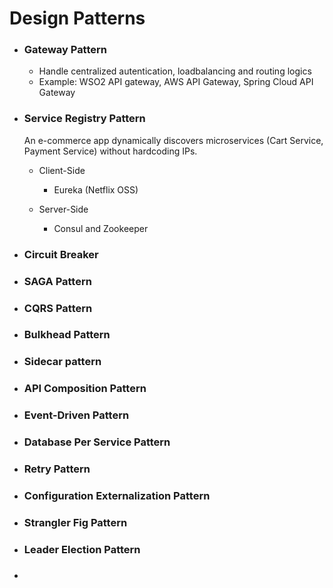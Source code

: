 # Design Patterns

  - ### Gateway Pattern
      - Handle centralized autentication, loadbalancing and routing logics
      - Example: WSO2 API gateway, AWS API Gateway, Spring Cloud API Gateway
  
  - ### Service Registry Pattern
    
      An e-commerce app dynamically discovers microservices (Cart Service, Payment Service) without hardcoding IPs.
    
      - Client-Side
        
        - Eureka (Netflix OSS)
          
      - Server-Side
          - Consul and Zookeeper
        
  - ### Circuit Breaker
  - ### SAGA Pattern
  - ### CQRS Pattern
  - ### Bulkhead Pattern
  - ### Sidecar pattern
  - ### API Composition Pattern
  - ### Event-Driven Pattern
  - ### Database Per Service Pattern
  - ### Retry Pattern
  - ### Configuration Externalization Pattern
  - ### Strangler Fig Pattern
  - ### Leader Election Pattern
  - ### 
